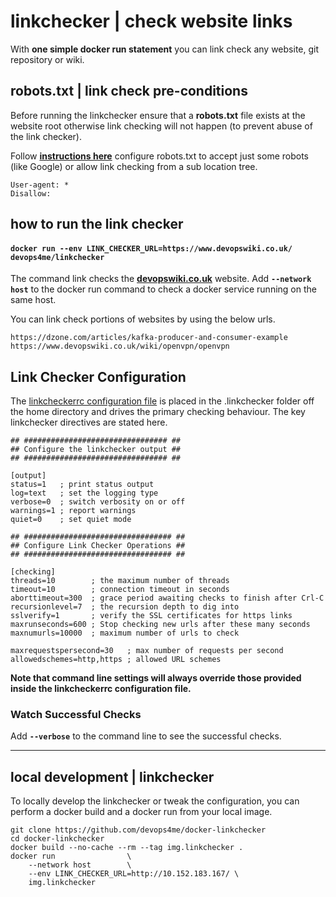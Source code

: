 
# linkchecker | check website links

With **one simple docker run statement** you can link check any website, git repository or wiki.

## robots.txt | link check pre-conditions

Before running the linkchecker ensure that a **robots.txt** file exists at the website root otherwise link checking will not happen (to prevent abuse of the link checker).

Follow **[instructions here](https://www.robotstxt.org/robotstxt.html)** configure robots.txt to accept just some robots (like Google) or allow link checking from a sub location tree.

```
User-agent: *
Disallow:
```

## how to run the link checker

#### `docker run --env LINK_CHECKER_URL=https://www.devopswiki.co.uk/ devops4me/linkchecker`

The command link checks the **[devopswiki.co.uk](https://www.devopswiki.co.uk)** website. Add **`--network host`** to the docker run command to check a docker service running on the same host.

You can link check portions of websites by using the below urls.

```
https://dzone.com/articles/kafka-producer-and-consumer-example
https://www.devopswiki.co.uk/wiki/openvpn/openvpn
```

## Link Checker Configuration

The [linkcheckerrc configuration file](https://github.com/devops4me/docker-linkchecker/blob/master/linkcheckerrc) is placed in the .linkchecker folder off the home directory and drives the primary checking behaviour. The key linkchecker directives are stated here.

```
## ################################ ##
## Configure the linkchecker output ##
## ################################ ##

[output]
status=1   ; print status output
log=text   ; set the logging type
verbose=0  ; switch verbosity on or off
warnings=1 ; report warnings
quiet=0    ; set quiet mode

## ################################# ##
## Configure Link Checker Operations ##
## ################################# ##

[checking]
threads=10        ; the maximum number of threads
timeout=10        ; connection timeout in seconds
aborttimeout=300  ; grace period awaiting checks to finish after Crl-C
recursionlevel=7  ; the recursion depth to dig into
sslverify=1       ; verify the SSL certificates for https links
maxrunseconds=600 ; Stop checking new urls after these many seconds
maxnumurls=10000  ; maximum number of urls to check

maxrequestspersecond=30   ; max number of requests per second
allowedschemes=http,https ; allowed URL schemes
```

**Note that command line settings will always override those provided inside the linkcheckerrc configuration file.**

### Watch Successful Checks

Add **`--verbose`** to the command line to see the successful checks.

---

## local development | linkchecker

To locally develop the linkchecker or tweak the configuration, you can perform a docker build and a docker run from your local image.

```
git clone https://github.com/devops4me/docker-linkchecker
cd docker-linkchecker
docker build --no-cache --rm --tag img.linkchecker .
docker run                \
    --network host        \
    --env LINK_CHECKER_URL=http://10.152.183.167/ \
    img.linkchecker
```
